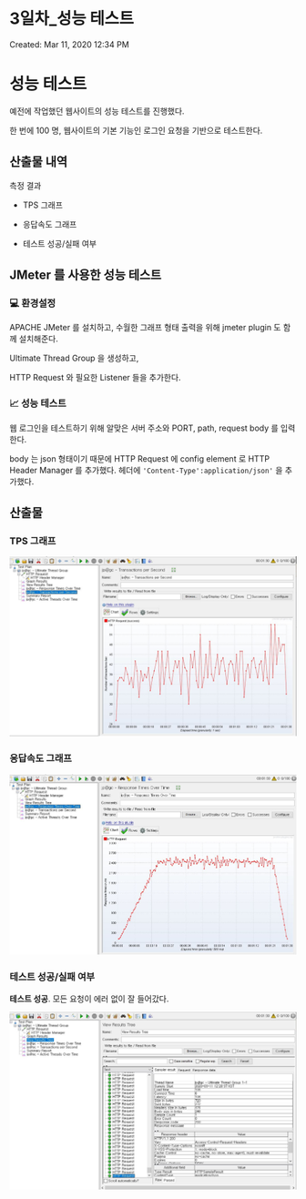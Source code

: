 # 3일차_성능 테스트

Created: Mar 11, 2020 12:34 PM



# 성능 테스트

예전에 작업했던 웹사이트의 성능 테스트를 진행했다.

한 번에 100 명, 웹사이트의 기본 기능인 로그인 요청을 기반으로 테스트한다.

## 산출물 내역

측정 결과

- TPS 그래프

- 응답속도 그래프

- 테스트 성공/실패 여부

  

## JMeter 를 사용한 성능 테스트

### 💻 환경설정

APACHE JMeter 를 설치하고, 수월한 그래프 형태 출력을 위해 jmeter plugin 도 함께 설치해준다.

Ultimate Thread Group 을 생성하고,

HTTP Request 와 필요한 Listener 들을 추가한다.

### 📈 성능 테스트

웹 로그인을 테스트하기 위해 알맞은 서버 주소와 PORT, path, request body 를 입력한다.

body 는 json 형태이기 때문에 HTTP Request 에 config element 로 HTTP Header Manager 를 추가했다.
헤더에 `'Content-Type':application/json'` 을 추가했다. 



## 산출물

### TPS 그래프

![3%20_/day3_2.jpg](3%20_/day3_2.jpg)



### 응답속도 그래프

![3%20_/day3_1.jpg](3%20_/day3_1.jpg)



### 테스트 성공/실패 여부

**테스트 성공**. 모든 요청이 에러 없이 잘 들어갔다.

![3%20_/day3_3.jpg](3%20_/day3_3.jpg)



